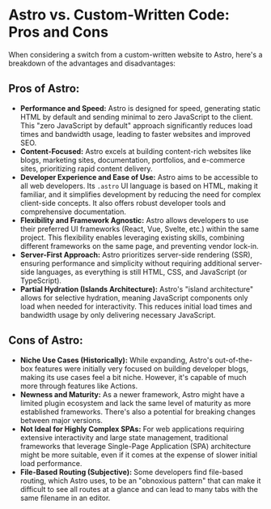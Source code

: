 # Astro vs. Custom-Written Code: Pros and Cons

When considering a switch from a custom-written website to Astro, here's a breakdown of the advantages and disadvantages:

## Pros of Astro:

*   **Performance and Speed:** Astro is designed for speed, generating static HTML by default and sending minimal to zero JavaScript to the client. This "zero JavaScript by default" approach significantly reduces load times and bandwidth usage, leading to faster websites and improved SEO.
*   **Content-Focused:** Astro excels at building content-rich websites like blogs, marketing sites, documentation, portfolios, and e-commerce sites, prioritizing rapid content delivery.
*   **Developer Experience and Ease of Use:** Astro aims to be accessible to all web developers. Its `.astro` UI language is based on HTML, making it familiar, and it simplifies development by reducing the need for complex client-side concepts. It also offers robust developer tools and comprehensive documentation.
*   **Flexibility and Framework Agnostic:** Astro allows developers to use their preferred UI frameworks (React, Vue, Svelte, etc.) within the same project. This flexibility enables leveraging existing skills, combining different frameworks on the same page, and preventing vendor lock-in.
*   **Server-First Approach:** Astro prioritizes server-side rendering (SSR), ensuring performance and simplicity without requiring additional server-side languages, as everything is still HTML, CSS, and JavaScript (or TypeScript).
*   **Partial Hydration (Islands Architecture):** Astro's "island architecture" allows for selective hydration, meaning JavaScript components only load when needed for interactivity. This reduces initial load times and bandwidth usage by only delivering necessary JavaScript.

## Cons of Astro:

*   **Niche Use Cases (Historically):** While expanding, Astro's out-of-the-box features were initially very focused on building developer blogs, making its use cases feel a bit niche. However, it's capable of much more through features like Actions.
*   **Newness and Maturity:** As a newer framework, Astro might have a limited plugin ecosystem and lack the same level of maturity as more established frameworks. There's also a potential for breaking changes between major versions.
*   **Not Ideal for Highly Complex SPAs:** For web applications requiring extensive interactivity and large state management, traditional frameworks that leverage Single-Page Application (SPA) architecture might be more suitable, even if it comes at the expense of slower initial load performance.
*   **File-Based Routing (Subjective):** Some developers find file-based routing, which Astro uses, to be an "obnoxious pattern" that can make it difficult to see all routes at a glance and can lead to many tabs with the same filename in an editor.